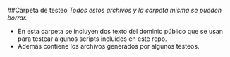 ##Carpeta de testeo
*Todos estos archivos y la carpeta misma se pueden borrar.*

- En esta carpeta se incluyen dos texto del dominio público que se usan para testear algunos scripts incluídos en este repo.
- Además contiene los archivos generados por algunos testeos.

